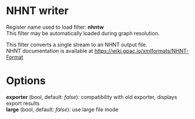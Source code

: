 <!-- automatically generated - do not edit, patch gpac/applications/gpac/gpac.c -->

# NHNT writer  
  
Register name used to load filter: __nhntw__  
This filter may be automatically loaded during graph resolution.  
  
This filter converts a single stream to an NHNT output file.  
NHNT documentation is available at https://wiki.gpac.io/xmlformats/NHNT-Format  
  

# Options    
  
<a id="exporter">__exporter__</a> (bool, default: _false_): compatibility with old exporter, displays export results  
<a id="large">__large__</a> (bool, default: _false_): use large file mode  
  

